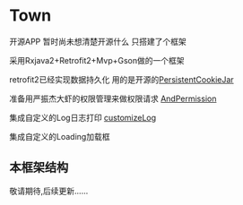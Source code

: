 # Town

开源APP 暂时尚未想清楚开源什么 只搭建了个框架

采用Rxjava2+Retrofit2+Mvp+Gson做的一个框架

retrofit2已经实现数据持久化 用的是开源的[PersistentCookieJar](https://github.com/franmontiel/PersistentCookieJar)

准备用严振杰大虾的权限管理来做权限请求 [AndPermission](https://github.com/yanzhenjie/AndPermission)

集成自定义的Log日志打印 [customizeLog](https://github.com/Townwang/customizeLog)

集成自定义的Loading加载框

## 本框架结构

敬请期待,后续更新......

